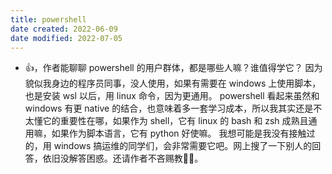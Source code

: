 ```yaml
---
title: powershell
date created: 2022-06-09
date modified: 2022-07-05
---
```

- 👍，作者能聊聊 powershell 的用户群体，都是哪些人嘛？谁值得学它？
  因为貌似我身边的程序员同事，没人使用，如果有需要在 windows 上使用脚本，也是安装 wsl 以后，用 linux 命令，因为更通用。
  powershell 看起来虽然和 windows 有更 native 的结合，也意味着多一套学习成本，所以我其实还是不太懂它的重要性在哪，如果作为 shell，它有 linux 的 bash 和 zsh 成熟且通用嘛，如果作为脚本语言，它有 python 好使嘛。
  我想可能是我没有接触过的，用 windows 搞运维的同学们，会非常需要它吧。网上搜了一下别人的回答，依旧没解答困惑。还请作者不吝赐教🦀🦀。

